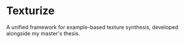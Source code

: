 # Texturize
A unified framework for example-based texture synthesis, developed alongside my master's thesis.
